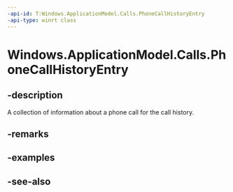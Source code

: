 ```yaml
---
-api-id: T:Windows.ApplicationModel.Calls.PhoneCallHistoryEntry
-api-type: winrt class
---
```


<!-- Class syntax.
public class PhoneCallHistoryEntry : Windows.ApplicationModel.Calls.IPhoneCallHistoryEntry
-->

# Windows.ApplicationModel.Calls.PhoneCallHistoryEntry

## -description
A collection of information about a phone call for the call history.

## -remarks

## -examples

## -see-also
